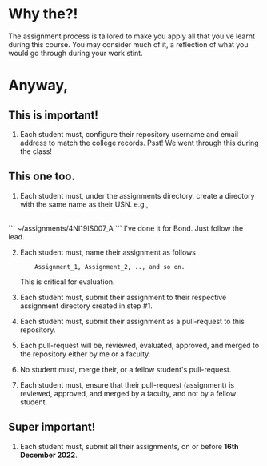 # Why the?!
The assignment process is tailored to make you apply all that you've learnt during this course. You may consider much of it, a reflection of what you would go through during your work stint.

# Anyway,

## This is important!
1. Each student must, configure their repository username and email address to match the college records. Psst! We went through this during the class! 

## This one too.
1. Each student must, under the assignments directory,  create a directory with the same name as their USN. e.g.,
</br>
    ```
    ~/assignments/4NI19IS007_A
    ```
    I've done it for Bond. Just follow the lead.

2. Each student must, name their assignment as follows
    ```
        Assignment_1, Assignment_2, .., and so on.
    ```
    This is critical for evaluation.

2. Each student must, submit their assignment to their respective assignment directory created in step #1.

3. Each student must, submit their assignment as a pull-request to this repository.

4. Each pull-request will be, reviewed, evaluated, approved, and merged to the repository either by me or a faculty. 

5. No student must, merge their, or a fellow student's pull-request. 

6. Each student must, ensure that their pull-request (assignment) is reviewed, approved, and merged by a faculty, and not by a fellow student. 

## Super important!
1. Each student must, submit all their assignments, on or before **16th December 2022**.

    
